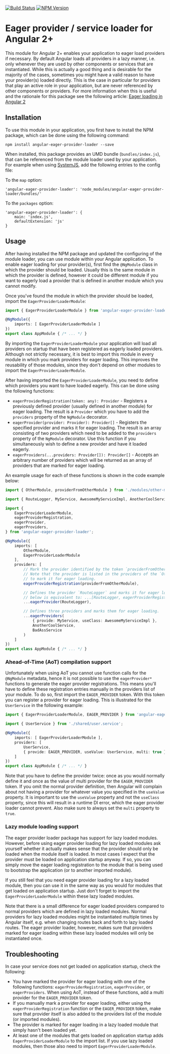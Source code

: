 [![Build Status](https://api.travis-ci.org/dscheerens/angular-eager-provider-loader.svg?branch=master)](https://travis-ci.org/dscheerens/angular-eager-provider-loader) [![NPM Version](https://img.shields.io/npm/v/angular-eager-provider-loader.svg)](https://www.npmjs.com/package/angular-eager-provider-loader)

# Eager provider / service loader for Angular 2+

This module for Angular 2+ enables your application to eager load providers if necessary.
By default Angular loads all providers in a lazy manner, i.e. only whenever they are used by other components or
services that are instantiated.
While this is actually a good thing and is desirable for the majority of the cases, sometimes you might have a valid
reason to have your provider(s) loaded directly.
This is the case in particular for providers that play an active role in your application, but are never referenced by
other components or providers.
For more information when this is useful and the rationale for this package see the following article: [Eager loading in Angular 2](https://github.com/dscheerens/angular-eager-provider-loader/blob/master/eager-loading-in-angular-2.md)

## Installation

To use this module in your application, you first have to install the NPM package, which can be done using the following
command:

```
npm install angular-eager-provider-loader --save
```

When installed, this package provides an UMD bundle (`bundles/index.js`), that can be referenced from the module loader
used by your application.
For example when using [SystemJS](https://github.com/systemjs/systemjs/), add the following entries to the config file:

To the `map` option:
```
'angular-eager-provider-loader': 'node_modules/angular-eager-provider-loader/bundles/'
```

To the `packages` option:
```
'angular-eager-provider-loader': {
    main: 'index.js',
    defaultExtension: 'js'
}
```

## Usage

After having installed the NPM package and updated the configuring of the module loader, you can use module within your
Angular application.
To enable eager loading for your provider(s), first find the `@NgModule` class in which the provider should be loaded.
Usually this is the same module in which the provider is defined, however it could be different module if you want to
eagerly load a provider that is defined in another module which you cannot modify.

Once you've found the module in which the provider should be loaded, import the `EagerProviderLoaderModule`:

```TypeScript
import { EagerProviderLoaderModule } from 'angular-eager-provider-loader';

@NgModule({
    imports: [ EagerProviderLoaderModule ]
})
export class AppModule { /* ... */ }
```

By importing the `EagerProviderLoaderModule` your application will load all providers on startup that have been
registered as eagerly loaded providers.
Although not strictly necessary, it is best to import this module in every module in which you mark providers for eager
loading.
This improves the reusability of those modules, since they don't depend on other modules to import the
`EagerProviderLoaderModule`.

After having imported the `EagerProviderLoaderModule`, you need to define which providers you want to have loaded
eagerly.
This can be done using the following functions:

* `eagerProviderRegistration(token: any): Provider` - Registers a previously defined provider (usually defined in
another module) for eager loading.
The result is a `Provider` which you have to add the `providers` property of the `NgModule` decorator.
* `eagerProvider(provider: Provider): Provider[]` - Registers the specified provider and marks it for eager loading. The
result is an array consisting of two providers which need to be added to the `providers` property of the `NgModule`
decorator. Use this function if you simultaneously wish to define a new provider and have it loaded eagerly.
* `eagerProviders(...providers: Provider[]): Provider[]` - Accepts an arbitrary number of providers which will be
returned as an array of providers that are marked for eager loading.

An example usage for each of these functions is shown in the code example below:

```TypeScript
import { OtherModule, providerFromOtherModule } from './modules/other-module/index';

import { RouteLogger, MyService, AwesomeMyServiceImpl, AnotherCoolService, BadAssService } from './index';

import {
    EagerProviderLoaderModule,
    eagerProviderRegistration,
    eagerProvider,
    eagerProviders,
} from 'angular-eager-provider-loader';

@NgModule({
    imports: [
        OtherModule,
        EagerProviderLoaderModule
    ],
    providers: [
        // Mark the provider identified by the token `providerFromOtherModule` for eager loading.
        // Note that the provider is listed in the providers of the `OtherModule`, so we only have
        // to mark it for eager loading.
        eagerProviderRegistration(providerFromOtherModule),

        // Defines the provider `RouteLogger` and marks it for eager loading. Note that the expression
        // below is equivalent to: ...[RouteLogger, eagerProviderRegistration(RouteLogger)]
        ...eagerProvider(RouteLogger),

        // Defines three providers and marks them for eager loading.
        ...eagerProviders(
            { provide: MyService, useClass: AwesomeMyServiceImpl },
            AnotherCoolService,
            BadAssService
        )
    ]
})
export class AppModule { /* ... */ }
```

### Ahead-of-Time (AoT) compilation support


Unfortunately when using AoT you cannot use function calls for the `@NgModule` metadata, hence it is not possible to use
the `eagerProvider*` functions to generate the eager provider registrations.
This means you'll have to define these registration entries manually in the providers list of your module.
To do so, first import the `EAGER_PROVIDER` token.
With this token you can register a provider for eager loading.
This is illustrated for the `UserService` in the following example:

```TypeScript
import { EagerProviderLoaderModule, EAGER_PROVIDER } from 'angular-eager-provider-loader';

import { UserService } from './shared/user.service';

@NgModule({
	imports: [ EagerProviderLoaderModule ],
	providers: [
		UserService,
		{ provide: EAGER_PROVIDER, useValue: UserService, multi: true }
	]
})
export class AppModule { /* ... */ }
```

Note that you have to define the provider twice: once as you would normally define it and once as the value of multi
provider for the `EAGER_PROVIDER` token.
If you omit the normal provider definition, then Angular will complain about not having a provider for whatever value
you specified in the `useValue` property.
It is important to use the `useValue` property and not the `useClass` property, since this will result in a runtime DI
error, which the eager provider loader cannot prevent.
Also make sure to always set the `multi` property to `true`.

### Lazy module loading support

The eager provider loader package has support for lazy loaded modules.
However, before using eager provider loading for lazy loaded modules ask yourself whether it actually makes sense that
the provider should only be loaded when the module itself is loaded.
In most cases I expect that the provider must be loaded on application startup anyway.
If so, you can simply move the eager loading registration to the module that is being used to bootstrap the application
(or to another imported module).

If you still feel that you need eager provider loading for a lazy loaded module, then you can use it in the same way as
you would for modules that get loaded on application startup.
Just don't forget to import the `EagerProviderLoaderModule` within these lazy loaded modules.

Note that there is a small difference for eager loaded providers compared to normal providers which are defined in lazy
loaded modules.
Normal providers for lazy loaded modules might be instantiated multiple times by Angular itself, e.g. when changing
routes back and forth to lazy loaded routes.
The eager provider loader, however, makes sure that providers marked for eager loading within these lazy loaded modules
will only be instantiated once.

## Troubleshooting

In case your service does not get loaded on application startup, check the following:

* You have marked the provider for eager loading with one of the following functions: `eagerProviderRegistration`,
`eagerProvider`, or `eagerProviders`.
When using AoT, instead of these functions, add a multi provider for the `EAGER_PROVIDER` token.
* If you manually mark a provider for eager loading, either using the `eagerProviderRegistration` function or the
`EAGER_PROVIDER` token, make sure that provider itself is also added to the providers list of the module (or imported
modules).
* The provider is marked for eager loading in a lazy loaded module that simply hasn't been loaded yet.
* At least one of the modules that gets loaded on application startup adds `EagerProviderLoaderModule` to the import
list.
If you use lazy loaded modules, then those also need to import `EagerProviderLoaderModule`.
